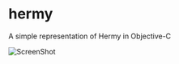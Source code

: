 hermy
=====

A simple representation of Hermy in Objective-C

![ScreenShot](https://raw.github.com/picciano/hermy/master/Screenshot.png)
